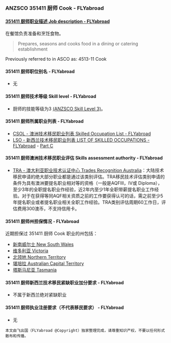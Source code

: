 ### ANZSCO 351411 厨师 Cook - FLYabroad ###

#### [351411 厨师职业描述 Job description - FLYabroad](http://www.flyabroadvisa.com/anzsco/3514.html#351411)

在餐馆负责准备和烹饪食物。

> Prepares, seasons and cooks food in a dining or catering establishment

Previously referred to in ASCO as:
4513-11 Cook

#### 351411 厨师职位别名 - FLYabroad
 
- 无

#### 351411 厨师技术等级 Skill level - FLYabroad

- 厨师的技能等级为3 [(ANZSCO Skill Level 3)](http://www.flyabroadvisa.com/anzsco/)。

#### 351411 厨师所属职业列表 - FLYabroad

- [CSOL - 澳洲技术移民职业列表 Skilled Occupation List - FLYabroad](http://www.flyabroadvisa.com/sol/)
- [LSO - 新西兰技术移民职业列表 LIST OF SKILLED OCCUPATIONS - FLYabroad](http://nz.flyabroadvisa.com/lso/) - [Part C](partc)

#### 351411 厨师澳洲技术移民职业评估 Skills assessment authority - FLYabroad

- [TRA - 澳大利亚职业技术认证中心 Trades Recognition Australia](http://www.flyabroadvisa.com/ass/tra.html)：大陆技术移民申请的绝大部分职业都是通过该类别评估。TRA移民技术评估类别申请的条件为具有澳洲要提名职业相对等的资格（一般是AQFIII，IV或 Diploma），至少3年的全职提名职业作经验，近2年内至少1年全职带薪提名职业工作经验。对于在获得等同AQF相关资质之前的工作要获得认可的话，需之前至少5年提名职业或者提名职业相关全职工作经验。TRA类别评估周期60工作日，评估费用300澳币，不支持信用卡。

#### 351411 厨师州担保情况 - FLYabroad

近期担保过 351411 厨师 Cook 职业的州包括：

- [新南威尔士 New South Wales](http://www.flyabroadvisa.com/zdb/nsw.html)
- [维多利亚 Victoria](http://www.flyabroadvisa.com/zdb/vic.html)
- [北领地 Northern Territory](http://www.flyabroadvisa.com/zdb/nt.html)
- [堪培拉 Australian Capital Territory](http://www.flyabroadvisa.com/zdb/act.html)
- [塔斯马尼亚 Tasmania](http://www.flyabroadvisa.com/zdb/tas.html)

#### 351411 厨师新西兰技术移民紧缺职业加分要求 - FLYabroad

- 不属于新西兰绝对紧缺职业

#### 351411 厨师执业注册要求（不代表移民要求） - FLYabroad

- 无

`本文由飞出国（FLYabroad @Copyright）独家整理完成，请尊重知识产权，不要以任何形式散布和传播。`